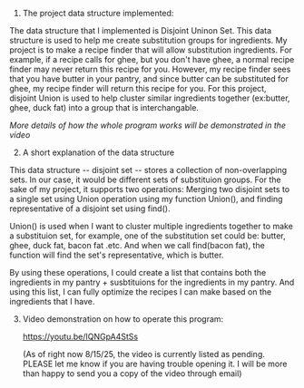 1. The project data structure implemented:

The data structure that I implemented is Disjoint Uninon Set. This data structure is used to help me create substitution groups for ingredients.
My project is to make a recipe finder that will allow substitution ingredients. For example, if a recipe calls for ghee, but you don't have ghee,
a normal recipe finder may never return this recipe for you. However, my recipe finder sees that you have butter in your pantry, and since butter
can be substituted for ghee, my recipe finder will return this recipe for you. For this project, disjoint Union is used to help cluster similar
ingredients together (ex:butter, ghee, duck fat) into a group that is interchangable.

*More details of how the whole program works will be demonstrated in the video*




2. A short explanation of the data structure

This data structure -- disjoint set --  stores a collection of non-overlapping sets. In our case, it would be different sets of substituion
groups. For the sake of my project, it supports two operations: Merging two disjoint sets to a single set using Union operation using my
function Union(), and finding representative of a disjoint set using find().

Union() is used when I want to cluster multiple ingredients together to make a substituion set, for example, one of the substitution set 
could be: butter, ghee, duck fat, bacon fat .etc. And when we call find(bacon fat), the function will find the set's representative, which is 
butter. 

By using these operations, I could create a list that contains both the ingredients in my pantry + susbtituions for the ingredients in my pantry.
And using this list, I can fully optimize the recipes I can make based on the ingredients that I have.

3. Video demonstration on how to operate this program:

    https://youtu.be/IQNGpA4StSs

    (As of right now 8/15/25, the video is currently listed as pending. PLEASE let me know if you are having trouble opening it. I will be more 
    than happy to send you a copy of the video through email)



